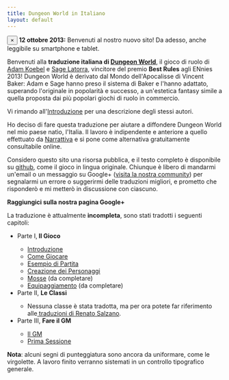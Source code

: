 ```yaml
---
title: Dungeon World in Italiano
layout: default
---
```


<div class="alert">
<button type="button" class="close" data-dismiss="alert">×</button>
<strong>12 ottobre 2013:</strong> Benvenuti al nostro nuovo sito! Da adesso, anche leggibile su smartphone e tablet.
</div>

Benvenuti alla **traduzione italiana di [Dungeon World][dw]**, il gioco di ruolo di [Adam Koebel][adam] e [Sage Latorra][sage], vincitore del premio **Best Rules** agli ENnies 2013! Dungeon World è derivato dal Mondo dell'Apocalisse di Vincent Baker: Adam e Sage hanno preso il sistema di Baker e l'hanno adattato, superando l'originale in popolarità e successo, a un'estetica fantasy simile a quella proposta dai più popolari giochi di ruolo in commercio.

Vi rimando all'[Introduzione](introduzione) per una descrizione degli stessi autori.

Ho deciso di fare questa traduzione per aiutare a diffondere Dungeon World nel mio paese natìo, l'Italia. Il lavoro è indipendente e anteriore a quello effettuato da [Narrattiva](www.narrattiva.it) e si pone come alternativa gratuitamente consultabile online.

Considero questo sito una risorsa pubblica, e il testo completo è disponibile su [github][git], come il gioco in lingua originale. Chiunque è libero di mandarmi un'email o un messaggio su Google+ ([visita la nostra community][community]) per segnalarmi un errore o suggerirmi delle traduzioni migliori, e prometto che risponderò e mi metterò in discussione con ciascuno.

**Raggiungici sulla nostra pagina Google+**
<br/><div class="g-page" data-width="353" data-href="//plus.google.com/111364257065306273820" data-layout="landscape" data-rel="publisher"></div>

La traduzione è attualmente **incompleta**, sono stati tradotti i seguenti capitoli:

<ul>
	<li>Parte I,<b> Il Gioco</b></li>
	<ul>
		<li><a href="introduzione">Introduzione</a></li>
		<li><a href="come-giocare">Come Giocare</a></li>
		<li><a href="esempio">Esempio di Partita</a></li>
		<li><a href="creazione-personaggi">Creazione dei Personaggi</a></li>
		<li><a href="mosse">Mosse</a>&nbsp;(da completare)</li>
		<li><a href="equipaggiamento">Equipaggiamento</a>&nbsp;(da completare)</li>
	</ul>
	<li>Parte II, <b>Le Classi</b></li>
	<ul>
		<li>Nessuna classe è stata tradotta, ma per ora potete far riferimento alle<a href="http://caretaker.altervista.org/giochi-di-ruolo/"> traduzioni di Renato Salzano</a>.</li>
	</ul>
	<li>Parte III, <b>Fare il GM</b></li>
	<ul>
		<li><a href="il-gm">Il GM</a></li>
		<li><a href="prima-sessione">Prima Sessione</a></li>
	</ul>
</ul>

**Nota**: alcuni segni di punteggiatura sono ancora da uniformare, come le virgolette. A lavoro finito verranno sistemati in un controllo tipografico generale.

[dw]: http://www.dungeon-world.com
[adam]: https://plus.google.com/112484087750169360510
[sage]: https://plus.google.com/117415966179711277938
[community]: https://plus.google.com/communities/114321549831158308890
[renato]: http://caretaker.altervista.org/giochi-di-ruolo/
[git]: https://github.com/claudiofreda/Dungeon-World-Italiano